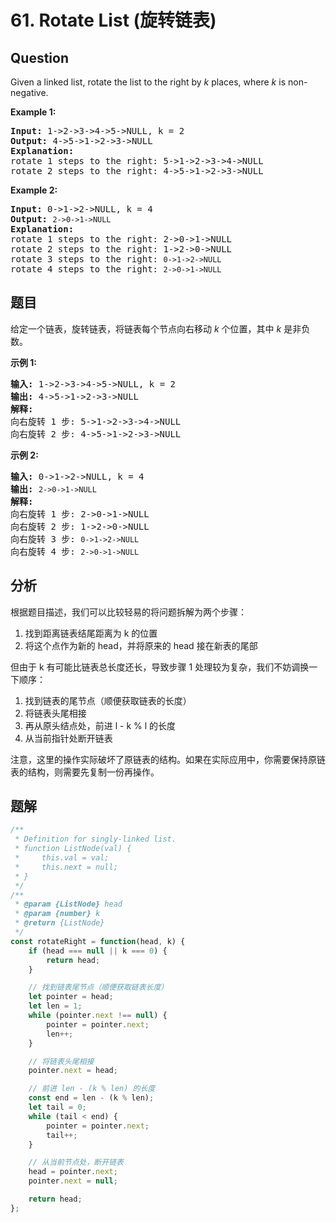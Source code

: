 # 61. Rotate List (旋转链表)

## Question

Given a linked list, rotate the list to the right by _k_ places, where _k_ is non-negative.

**Example 1:**

<pre><strong>Input:</strong> 1-&gt;2-&gt;3-&gt;4-&gt;5-&gt;NULL, k = 2
<strong>Output:</strong> 4-&gt;5-&gt;1-&gt;2-&gt;3-&gt;NULL
<strong>Explanation:</strong>
rotate 1 steps to the right: 5-&gt;1-&gt;2-&gt;3-&gt;4-&gt;NULL
rotate 2 steps to the right: 4-&gt;5-&gt;1-&gt;2-&gt;3-&gt;NULL
</pre>

**Example 2:**

<pre><strong>Input:</strong> 0-&gt;1-&gt;2-&gt;NULL, k = 4
<strong>Output:</strong> <code>2-&gt;0-&gt;1-&gt;NULL</code>
<strong>Explanation:</strong>
rotate 1 steps to the right: 2-&gt;0-&gt;1-&gt;NULL
rotate 2 steps to the right: 1-&gt;2-&gt;0-&gt;NULL
rotate 3 steps to the right:&nbsp;<code>0-&gt;1-&gt;2-&gt;NULL</code>
rotate 4 steps to the right:&nbsp;<code>2-&gt;0-&gt;1-&gt;NULL</code></pre>

## 题目

给定一个链表，旋转链表，将链表每个节点向右移动 _k_ 个位置，其中 _k_ 是非负数。

**示例 1:**

<pre><strong>输入:</strong> 1-&gt;2-&gt;3-&gt;4-&gt;5-&gt;NULL, k = 2
<strong>输出:</strong> 4-&gt;5-&gt;1-&gt;2-&gt;3-&gt;NULL
<strong>解释:</strong>
向右旋转 1 步: 5-&gt;1-&gt;2-&gt;3-&gt;4-&gt;NULL
向右旋转 2 步: 4-&gt;5-&gt;1-&gt;2-&gt;3-&gt;NULL
</pre>

**示例 2:**

<pre><strong>输入:</strong> 0-&gt;1-&gt;2-&gt;NULL, k = 4
<strong>输出:</strong> <code>2-&gt;0-&gt;1-&gt;NULL</code>
<strong>解释:</strong>
向右旋转 1 步: 2-&gt;0-&gt;1-&gt;NULL
向右旋转 2 步: 1-&gt;2-&gt;0-&gt;NULL
向右旋转 3 步:&nbsp;<code>0-&gt;1-&gt;2-&gt;NULL</code>
向右旋转 4 步:&nbsp;<code>2-&gt;0-&gt;1-&gt;NULL</code></pre>

## 分析

根据题目描述，我们可以比较轻易的将问题拆解为两个步骤：

1. 找到距离链表结尾距离为 k 的位置
2. 将这个点作为新的 head，并将原来的 head 接在新表的尾部

但由于 k 有可能比链表总长度还长，导致步骤 1 处理较为复杂，我们不妨调换一下顺序：

1. 找到链表的尾节点（顺便获取链表的长度）
2. 将链表头尾相接
3. 再从原头结点处，前进 l - k % l 的长度
4. 从当前指针处断开链表

注意，这里的操作实际破坏了原链表的结构。如果在实际应用中，你需要保持原链表的结构，则需要先复制一份再操作。

## 题解

```javascript
/**
 * Definition for singly-linked list.
 * function ListNode(val) {
 *     this.val = val;
 *     this.next = null;
 * }
 */
/**
 * @param {ListNode} head
 * @param {number} k
 * @return {ListNode}
 */
const rotateRight = function(head, k) {
    if (head === null || k === 0) {
        return head;
    }

    // 找到链表尾节点（顺便获取链表长度）
    let pointer = head;
    let len = 1;
    while (pointer.next !== null) {
        pointer = pointer.next;
        len++;
    }

    // 将链表头尾相接
    pointer.next = head;

    // 前进 len - (k % len) 的长度
    const end = len - (k % len);
    let tail = 0;
    while (tail < end) {
        pointer = pointer.next;
        tail++;
    }

    // 从当前节点处，断开链表
    head = pointer.next;
    pointer.next = null;

    return head;
};
```
